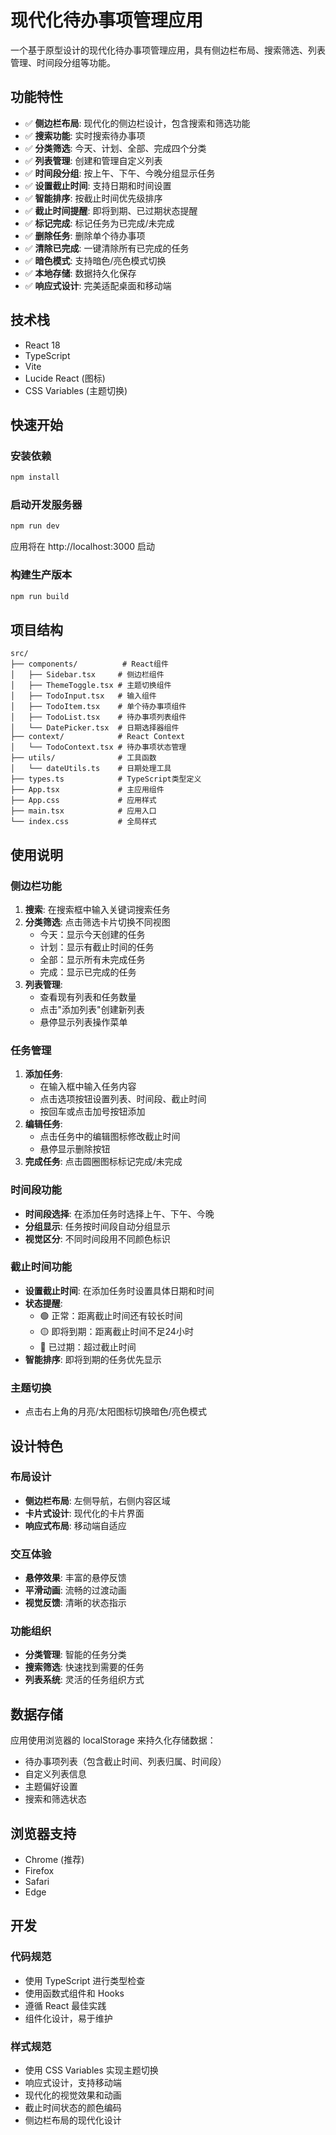 # 现代化待办事项管理应用

一个基于原型设计的现代化待办事项管理应用，具有侧边栏布局、搜索筛选、列表管理、时间段分组等功能。

## 功能特性

- ✅ **侧边栏布局**: 现代化的侧边栏设计，包含搜索和筛选功能
- ✅ **搜索功能**: 实时搜索待办事项
- ✅ **分类筛选**: 今天、计划、全部、完成四个分类
- ✅ **列表管理**: 创建和管理自定义列表
- ✅ **时间段分组**: 按上午、下午、今晚分组显示任务
- ✅ **设置截止时间**: 支持日期和时间设置
- ✅ **智能排序**: 按截止时间优先级排序
- ✅ **截止时间提醒**: 即将到期、已过期状态提醒
- ✅ **标记完成**: 标记任务为已完成/未完成
- ✅ **删除任务**: 删除单个待办事项
- ✅ **清除已完成**: 一键清除所有已完成的任务
- ✅ **暗色模式**: 支持暗色/亮色模式切换
- ✅ **本地存储**: 数据持久化保存
- ✅ **响应式设计**: 完美适配桌面和移动端

## 技术栈

- React 18
- TypeScript
- Vite
- Lucide React (图标)
- CSS Variables (主题切换)

## 快速开始

### 安装依赖

```bash
npm install
```

### 启动开发服务器

```bash
npm run dev
```

应用将在 http://localhost:3000 启动

### 构建生产版本

```bash
npm run build
```

## 项目结构

```
src/
├── components/          # React组件
│   ├── Sidebar.tsx     # 侧边栏组件
│   ├── ThemeToggle.tsx # 主题切换组件
│   ├── TodoInput.tsx   # 输入组件
│   ├── TodoItem.tsx    # 单个待办事项组件
│   ├── TodoList.tsx    # 待办事项列表组件
│   └── DatePicker.tsx  # 日期选择器组件
├── context/            # React Context
│   └── TodoContext.tsx # 待办事项状态管理
├── utils/              # 工具函数
│   └── dateUtils.ts    # 日期处理工具
├── types.ts            # TypeScript类型定义
├── App.tsx             # 主应用组件
├── App.css             # 应用样式
├── main.tsx            # 应用入口
└── index.css           # 全局样式
```

## 使用说明

### 侧边栏功能
1. **搜索**: 在搜索框中输入关键词搜索任务
2. **分类筛选**: 点击筛选卡片切换不同视图
   - 今天：显示今天创建的任务
   - 计划：显示有截止时间的任务
   - 全部：显示所有未完成任务
   - 完成：显示已完成的任务
3. **列表管理**: 
   - 查看现有列表和任务数量
   - 点击"添加列表"创建新列表
   - 悬停显示列表操作菜单

### 任务管理
1. **添加任务**: 
   - 在输入框中输入任务内容
   - 点击选项按钮设置列表、时间段、截止时间
   - 按回车或点击加号按钮添加
2. **编辑任务**: 
   - 点击任务中的编辑图标修改截止时间
   - 悬停显示删除按钮
3. **完成任务**: 点击圆圈图标标记完成/未完成

### 时间段功能
- **时间段选择**: 在添加任务时选择上午、下午、今晚
- **分组显示**: 任务按时间段自动分组显示
- **视觉区分**: 不同时间段用不同颜色标识

### 截止时间功能
- **设置截止时间**: 在添加任务时设置具体日期和时间
- **状态提醒**: 
  - 🟢 正常：距离截止时间还有较长时间
  - 🟡 即将到期：距离截止时间不足24小时
  - 🔴 已过期：超过截止时间
- **智能排序**: 即将到期的任务优先显示

### 主题切换
- 点击右上角的月亮/太阳图标切换暗色/亮色模式

## 设计特色

### 布局设计
- **侧边栏布局**: 左侧导航，右侧内容区域
- **卡片式设计**: 现代化的卡片界面
- **响应式布局**: 移动端自适应

### 交互体验
- **悬停效果**: 丰富的悬停反馈
- **平滑动画**: 流畅的过渡动画
- **视觉反馈**: 清晰的状态指示

### 功能组织
- **分类管理**: 智能的任务分类
- **搜索筛选**: 快速找到需要的任务
- **列表系统**: 灵活的任务组织方式

## 数据存储

应用使用浏览器的 localStorage 来持久化存储数据：
- 待办事项列表（包含截止时间、列表归属、时间段）
- 自定义列表信息
- 主题偏好设置
- 搜索和筛选状态

## 浏览器支持

- Chrome (推荐)
- Firefox
- Safari
- Edge

## 开发

### 代码规范

- 使用 TypeScript 进行类型检查
- 使用函数式组件和 Hooks
- 遵循 React 最佳实践
- 组件化设计，易于维护

### 样式规范

- 使用 CSS Variables 实现主题切换
- 响应式设计，支持移动端
- 现代化的视觉效果和动画
- 截止时间状态的颜色编码
- 侧边栏布局的现代化设计 